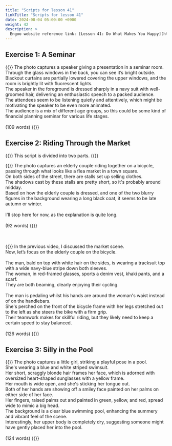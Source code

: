 ```yaml
---
title: "Scripts for lesson 41"
linkTitle: "Scripts for lesson 41"
date: 2024-08-04 05:00:00 +0900
weight: 42
description: >
  Engoo website reference link: [Lesson 41: Do What Makes You Happy](https://engoo.com/app/lessons/describing-pictures-intermediate-describing-pictures-do-what-makes-you-happy/eLy-0k0cEeey1WvKVXzQFA?category_id=P_HriMOnEeifo0O-yMP42w&course_id=ZZasjsOnEeiHZVOMC0VfdA)
---
```


## Exercise 1: A Seminar

{{<card header="**Script**">}}
The photo captures a speaker giving a presentation in a seminar room. <br/>
Through the glass windows in the back, you can see it’s bright outside.<br/>
Blackout curtains are partially lowered covering the upper windows, and the room is brightly lit with fluorescent lights. <br/>
The speaker in the foreground is dressed sharply in a navy suit with well-groomed hair, delivering an enthusiastic speech to a packed audience. <br/>
The attendees seem to be listening quietly and attentively, which might be motivating the speaker to be even more animated.<br/>
The audience is a mix of different age groups, so this could be some kind of financial planning seminar for various life stages.<br/>
<br/>
(109 words)
{{</card>}}


## Exercise 2: Riding Through the Market

{{<alert>}}
This script is divided into two parts.
{{</alert>}}

{{<card header="**1st script**">}}
The photo captures an elderly couple riding together on a bicycle, passing through what looks like a flea market in a town square.<br/>
On both sides of the street, there are stalls set up selling clothes. <br/>
The shadows cast by these stalls are pretty short, so it's probably around midday.<br/>
Based on how the elderly couple is dressed, and one of the two blurry figures in the background wearing a long black coat, it seems to be late autumn or winter.<br/>
<br/>
I'll stop here for now, as the explanation is quite long.<br/>
<br/>
(92 words)
{{</card>}}

　

{{<card header="**2nd script**">}}
In the previous video, I discussed the market scene. <br/>
Now, let’s focus on the elderly couple on the bicycle.<br/>
<br/>
The man, bald on top with white hair on the sides, is wearing a tracksuit top with a wide navy-blue stripe down both sleeves.<br/>
The woman, in red-framed glasses, sports a denim vest, khaki pants, and a scarf.  <br/>
They are both beaming, clearly enjoying their cycling.<br/>
<br/>
The man is pedaling whilst his hands are around the woman's waist instead of on the handlebars.<br/>
She's perched on the front of the bicycle frame with her legs stretched out to the left as she steers the bike with a firm grip.<br/>
Their teamwork makes for skillful riding, but they likely need to keep a certain speed to stay balanced.<br/>
<br/>
(126 words)
{{</card>}}

## Exercise 3: Silly in the Pool

{{<card header="**Script**">}}
The photo captures a little girl, striking a playful pose in a pool. <br/>
She's wearing a blue and white striped swimsuit. <br/>
Her short, scraggly blonde hair frames her face, which is adorned with oversized heart-shaped sunglasses with a yellow frame. <br/>
Her mouth is wide open, and she's sticking her tongue out. <br/>
Both of her hands are showing off a smiley face painted on her palms on either side of her face.<br/>
Her fingers, raised palms out and painted in green, yellow, and red, spread wide to mimic a big head.<br/>
The background is a clear blue swimming pool, enhancing the summery and vibrant feel of the scene.<br/>
Interestingly, her upper body is completely dry, suggesting someone might have gently placed her into the pool.<br/>
<br/>
(124 words)
{{</card>}}


